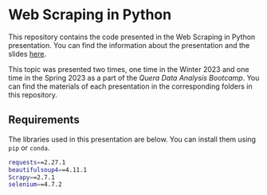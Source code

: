 # Web Scraping in Python

This repository contains the code presented in the Web Scraping in Python presentation. You can find the information about the presentation and the slides [here](https://parsa-abbasi.github.io/talk/web-scraping-in-python/).

This topic was presented two times, one time in the Winter 2023 and one time in the Spring 2023 as a part of the *Quera Data Analysis Bootcamp*. You can find the materials of each presentation in the corresponding folders in this repository.

## Requirements
The libraries used in this presentation are below. You can install them using `pip` or `conda`.

```bash
requests==2.27.1
beautifulsoup4==4.11.1
Scrapy==2.7.1
selenium==4.7.2
```